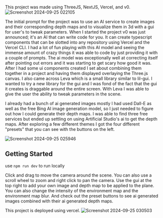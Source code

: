 This project was made using ThreeJS, NextJS, Vercel, and v0.
![Screenshot 2024-09-25 022105](https://github.com/user-attachments/assets/f78b8235-f45a-4641-b74a-617f5ef3d971)

The initial prompt for the project was to use an AI service to create images and their corresponding depth maps and to visualize them in 3d with a gui for user's to tweak parameters.
When I started the project v0 was just announced; it's an AI that can write code for you. It can create typescript components that can be slotted into any repository using Vercel and the Vercel CLI. I had a lot of fun playing with this AI model and seeing the immense amount of crazy things it was able to code by just providing it with a couple of prompts. The ai model was exceptionally well at correcting itself after pointing out errors and it was starting to get scary how good it was. After I had some ui components created I set about combining them together in a project and having them displayed overlaying the Three.js canvas. I also came across Leva which is a small library similar to lil-gui. I wanted to try a new library for the gui and I was fond of the fact that the gui it creates is draggable around the entire screen. With Leva I was able to give the user the ability to tweak parameters in the scene.

I already had a bunch of ai generated images mostly I had used Dall-E as well as the free Bing AI image generation model, so I just needed to figure out how I could generate their depth maps. I was able to find three free services but ended up settling on using Artificial Studio's ai to get the depth maps. After exploring a few different themes I got the four different "presets" that you can see with the buttons on the left.

![Screenshot 2024-09-25 025946](https://github.com/user-attachments/assets/56f5dd98-e6c2-4768-b839-96e5f8924136)

## Getting Started
use `npm run dev` to run locally

Click and drag to move the camera around the scene. You can also use a scroll wheel to zoom and right click to pan the camera. Use the gui at the top right to add your own image and depth map to be applied to the plane. You can also change the intensity of the environment map and the environment map blur. And check out the preset buttons to see ai generated images combined with their ai generated depth maps.

This project is deployed using vercel.
![Screenshot 2024-09-25 030503](https://github.com/user-attachments/assets/3bf31361-185d-41ec-aa6a-bafd89e3ac4e)
